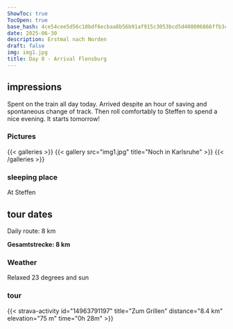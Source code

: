 ```yaml
---
ShowToc: true
TocOpen: true
base_hash: 4ce54cee5d56c10bdf6ecbaa8b56b91af915c3053bcd5d408006866ffb3caa27
date: 2025-06-30
description: Erstmal nach Norden
draft: false
img: img1.jpg
title: Day 0 - Arrival Flensburg
---
```


## impressions
Spent on the train all day today.
Arrived despite an hour of saving and spontaneous change of track.
Then roll comfortably to Steffen to spend a nice evening.
It starts tomorrow!

### Pictures
{{< galleries >}}
{{< gallery src="img1.jpg" title="Noch in Karlsruhe" >}}
{{< /galleries >}}

### sleeping place
At Steffen

## tour dates
Daily route: 8 km

**Gesamtstrecke: 8 km**

### Weather
Relaxed 23 degrees and sun

### tour
{{< strava-activity id="14963791197" title="Zum Grillen" distance="8.4 km" elevation="75 m" time="0h 28m" >}}